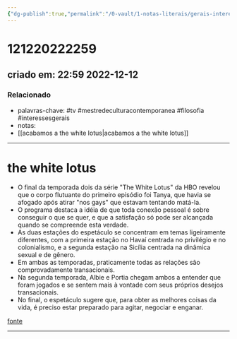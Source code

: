 ```yaml
---
{"dg-publish":true,"permalink":"/0-vault/1-notas-literais/gerais-interesses/121220222259-1/","tags":["tv","mestredeculturacontemporanea","filosofia","interessesgerais"],"dgHomeLink":true,"dgShowLocalGraph":true,"dgShowFileTree":true,"dgEnableSearch":true}
---
```


# 121220222259
## criado em: 22:59 2022-12-12

### Relacionado
- palavras-chave: #tv #mestredeculturacontemporanea #filosofia #interessesgerais 
- notas: 
- [[acabamos a the white lotus\|acabamos a the white lotus]]
---
# the white lotus


- O final da temporada dois da série "The White Lotus" da HBO revelou que o corpo flutuante do primeiro episódio foi Tanya, que havia se afogado após atirar "nos gays" que estavam tentando matá-la.
- O programa destaca a idéia de que toda conexão pessoal é sobre conseguir o que se quer, e que a satisfação só pode ser alcançada quando se compreende esta verdade.
- As duas estações do espetáculo se concentram em temas ligeiramente diferentes, com a primeira estação no Havaí centrada no privilégio e no colonialismo, e a segunda estação na Sicília centrada na dinâmica sexual e de gênero.
- Em ambas as temporadas, praticamente todas as relações são comprovadamente transacionais.
- Na segunda temporada, Albie e Portia chegam ambos a entender que foram jogados e se sentem mais à vontade com seus próprios desejos transacionais.
- No final, o espetáculo sugere que, para obter as melhores coisas da vida, é preciso estar preparado para agitar, negociar e enganar.


[fonte](https://www.vulture.com/article/the-white-lotus-finale-analysis-transactional-relationships.html)

---
